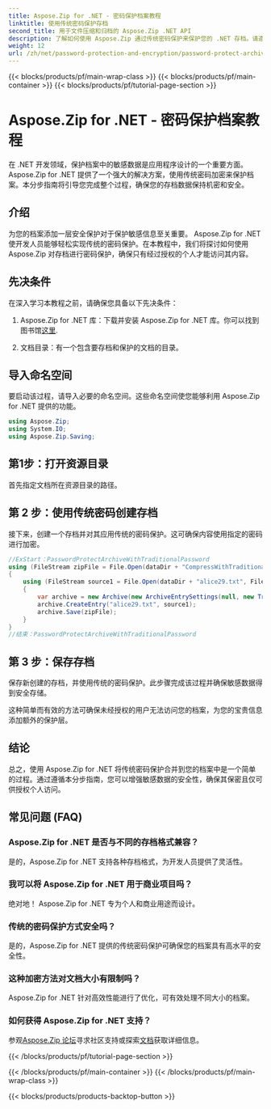 ```yaml
---
title: Aspose.Zip for .NET - 密码保护档案教程
linktitle: 使用传统密码保护存档
second_title: 用于文件压缩和归档的 Aspose.Zip .NET API
description: 了解如何使用 Aspose.Zip 通过传统密码保护来保护您的 .NET 存档。请遵循我们的分步指南以增强数据机密性。
weight: 12
url: /zh/net/password-protection-and-encryption/password-protect-archive-traditional-password/
---
```


{{< blocks/products/pf/main-wrap-class >}}
{{< blocks/products/pf/main-container >}}
{{< blocks/products/pf/tutorial-page-section >}}

# Aspose.Zip for .NET - 密码保护档案教程


在 .NET 开发领域，保护档案中的敏感数据是应用程序设计的一个重要方面。 Aspose.Zip for .NET 提供了一个强大的解决方案，使用传统密码加密来保护档案。本分步指南将引导您完成整个过程，确保您的存档数据保持机密和安全。

## 介绍

为您的档案添加一层安全保护对于保护敏感信息至关重要。 Aspose.Zip for .NET 使开发人员能够轻松实现传统的密码保护。在本教程中，我们将探讨如何使用 Aspose.Zip 对存档进行密码保护，确保只有经过授权的个人才能访问其内容。

## 先决条件

在深入学习本教程之前，请确保您具备以下先决条件：

1. Aspose.Zip for .NET 库：下载并安装 Aspose.Zip for .NET 库。你可以找到图书馆[这里](https://releases.aspose.com/zip/net/).

2. 文档目录：有一个包含要存档和保护的文档的目录。

## 导入命名空间

要启动该过程，请导入必要的命名空间。这些命名空间使您能够利用 Aspose.Zip for .NET 提供的功能。

```csharp
using Aspose.Zip;
using System.IO;
using Aspose.Zip.Saving;
```

## 第1步：打开资源目录

首先指定文档所在资源目录的路径。

## 第 2 步：使用传统密码创建存档

接下来，创建一个存档并对其应用传统的密码保护。这可确保内容使用指定的密码进行加密。

```csharp
//ExStart：PasswordProtectArchiveWithTraditionalPassword
using (FileStream zipFile = File.Open(dataDir + "CompressWithTraditionalEncryption_out.zip", FileMode.Create))
{
    using (FileStream source1 = File.Open(dataDir + "alice29.txt", FileMode.Open, FileAccess.Read))
    {
        var archive = new Archive(new ArchiveEntrySettings(null, new TraditionalEncryptionSettings("p@s$")));
        archive.CreateEntry("alice29.txt", source1);
        archive.Save(zipFile);
    }
}
//结束：PasswordProtectArchiveWithTraditionalPassword
```

## 第 3 步：保存存档

保存新创建的存档，并使用传统的密码保护。此步骤完成该过程并确保敏感数据得到安全存储。

这种简单而有效的方法可确保未经授权的用户无法访问您的档案，为您的宝贵信息添加额外的保护层。

## 结论

总之，使用 Aspose.Zip for .NET 将传统密码保护合并到您的档案中是一个简单的过程。通过遵循本分步指南，您可以增强敏感数据的安全性，确保其保密且仅可供授权个人访问。

## 常见问题 (FAQ)

### Aspose.Zip for .NET 是否与不同的存档格式兼容？
是的，Aspose.Zip for .NET 支持各种存档格式，为开发人员提供了灵活性。

### 我可以将 Aspose.Zip for .NET 用于商业项目吗？
绝对地！ Aspose.Zip for .NET 专为个人和商业用途而设计。

### 传统的密码保护方式安全吗？
是的，Aspose.Zip for .NET 提供的传统密码保护可确保您的档案具有高水平的安全性。

### 这种加密方法对文档大小有限制吗？
Aspose.Zip for .NET 针对高效性能进行了优化，可有效处理不同大小的档案。

### 如何获得 Aspose.Zip for .NET 支持？
参观[Aspose.Zip 论坛](https://forum.aspose.com/c/zip/37)寻求社区支持或探索[文档](https://reference.aspose.com/zip/net/)获取详细信息。


{{< /blocks/products/pf/tutorial-page-section >}}

{{< /blocks/products/pf/main-container >}}
{{< /blocks/products/pf/main-wrap-class >}}

{{< blocks/products/products-backtop-button >}}
